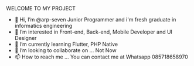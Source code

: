 WELCOME TO MY PROJECT

- 👋 Hi, I’m @arp-seven Junior Programmer and i'm fresh graduate in informatics engineering
- 👀 I’m interested in Front-end, Back-end, Mobile Developer and UI Designer
- 🌱 I’m currently learning Flutter, PHP Native
- 💞️ I’m looking to collaborate on ... Not Now
- 📫 How to reach me ... You can contact me at Whatsapp 085718658970

<!---
arp-seven/arp-seven is a ✨ special ✨ repository because its `README.md` (this file) appears on your GitHub profile.
You can click the Preview link to take a look at your changes.
--->
